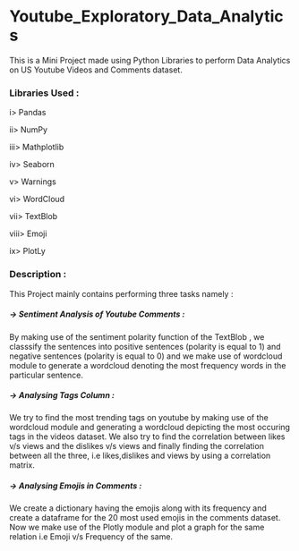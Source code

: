 # Youtube_Exploratory_Data_Analytics
This is a Mini Project made using Python Libraries to perform Data Analytics on US Youtube Videos and Comments dataset. 
### Libraries Used :
i> Pandas

ii> NumPy

iii> Mathplotlib

iv> Seaborn

v> Warnings

vi> WordCloud

vii> TextBlob

viii> Emoji

ix> PlotLy

### Description :
This Project mainly contains performing three tasks namely :
##### -> Sentiment Analysis of Youtube Comments :
By making use of the sentiment polarity function of the TextBlob , we classsify the sentences into positive sentences (polarity is equal to 1) and negative sentences (polarity is equal to 0) and we make use of wordcloud module to generate a wordcloud denoting 
the most frequency words in the particular sentence.
##### -> Analysing Tags Column :
We try to find the most trending tags on youtube by making use of the wordcloud module and generating a wordcloud depicting the most occuring tags in the videos dataset.
We also try to find the correlation between likes v/s views and the dislikes v/s views and finally finding the correlation between all the three, i.e likes,dislikes and views by using a correlation matrix.
##### -> Analysing Emojis in Comments :
We create a dictionary having the emojis along with its frequency and create a dataframe for the 20 most used emojis in the comments dataset. Now we make use of the Plotly module and plot a graph for the same relation i.e Emoji v/s Frequency of the same.
